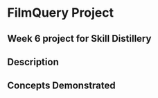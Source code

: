 # FilmQuery Project

## Week 6 project for Skill Distillery

## Description

## Concepts Demonstrated
